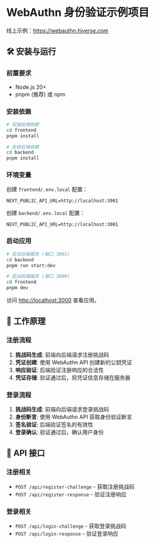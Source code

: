# WebAuthn 身份验证示例项目

线上示例：https://webauthn.hjverse.com

## 🛠️ 安装与运行

### 前置要求

- Node.js 20+
- pnpm (推荐) 或 npm

### 安装依赖

```bash
# 安装前端依赖
cd frontend
pnpm install

# 安装后端依赖
cd backend
pnpm install
```

### 环境变量

创建 `frontend/.env.local` 配置：

```env
NEXT_PUBLIC_API_URL=http://localhost:3001
```

创建 `backend/.env.local` 配置：

```env
NEXT_PUBLIC_API_URL=http://localhost:3001
```

### 启动应用

```bash
# 启动后端服务 (端口 3001)
cd backend
pnpm run start:dev

# 启动前端服务 (端口 3000)
cd frontend
pnpm dev
```

访问 [http://localhost:3000](http://localhost:3000) 查看应用。

## 🔧 工作原理

### 注册流程

1. **挑战码生成**: 前端向后端请求注册挑战码
2. **凭证创建**: 使用 WebAuthn API 创建新的公钥凭证
3. **响应验证**: 后端验证注册响应的合法性
4. **凭证存储**: 验证通过后，将凭证信息存储在服务器

### 登录流程

1. **挑战码生成**: 前端向后端请求登录挑战码
2. **身份断言**: 使用 WebAuthn API 获取身份验证断言
3. **签名验证**: 后端验证签名的有效性
4. **登录确认**: 验证通过后，确认用户身份

## 📝 API 接口

### 注册相关

- `POST /api/register-challenge` - 获取注册挑战码
- `POST /api/register-response` - 验证注册响应

### 登录相关

- `POST /api/login-challenge` - 获取登录挑战码
- `POST /api/login-response` - 验证登录响应
